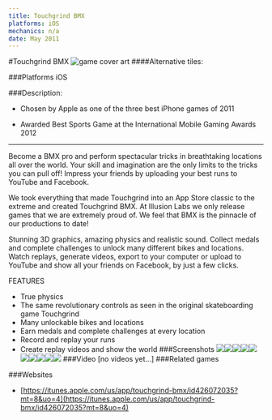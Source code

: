 ```yaml
---
title: Touchgrind BMX
platforms: iOS
mechanics: n/a
date: May 2011
---
```

#Touchgrind BMX
![game cover art](//images.igdb.com/igdb/image/upload/t_cover_big/irpyfnsxrezr12jmikun.jpg "Logo Title Text 1")
####Alternative tiles:

###Platforms
iOS

###Description:
- Chosen by Apple as one of the three best iPhone games of 2011 

- Awarded Best Sports Game at the International Mobile Gaming Awards 2012

---------------------------------------------------

Become a BMX pro and perform spectacular tricks in breathtaking locations all over the world. Your skill and imagination are the only limits to the tricks you can pull off! Impress your friends by uploading your best runs to YouTube and Facebook.

We took everything that made Touchgrind into an App Store classic to the extreme and created Touchgrind BMX. At Illusion Labs we only release games that we are extremely proud of. We feel that BMX is the pinnacle of our productions to date!

Stunning 3D graphics, amazing physics and realistic sound. Collect medals and complete challenges to unlock many different bikes and locations. Watch replays, generate videos, export to your computer or upload to YouTube and show all your friends on Facebook, by just a few clicks.

FEATURES
- True physics
- The same revolutionary controls as seen in the original skateboarding game Touchgrind
- Many unlockable bikes and locations
- Earn medals and complete challenges at every location
- Record and replay your runs
- Create replay videos and show the world
###Screenshots
<a target="_blank" href="//images.igdb.com/igdb/image/upload/t_cover_big/jd0lm9eqdsbfedc9yxsq.jpg"><img src="//images.igdb.com/igdb/image/upload/t_thumb/jd0lm9eqdsbfedc9yxsq.jpg"/></a><a target="_blank" href="//images.igdb.com/igdb/image/upload/t_cover_big/pnbdrapn0iaovz06po7y.jpg"><img src="//images.igdb.com/igdb/image/upload/t_thumb/pnbdrapn0iaovz06po7y.jpg"/></a><a target="_blank" href="//images.igdb.com/igdb/image/upload/t_cover_big/zl22eugh6gtaxicwn2a3.jpg"><img src="//images.igdb.com/igdb/image/upload/t_thumb/zl22eugh6gtaxicwn2a3.jpg"/></a><a target="_blank" href="//images.igdb.com/igdb/image/upload/t_cover_big/kiutyppehrakrvfkbvjb.jpg"><img src="//images.igdb.com/igdb/image/upload/t_thumb/kiutyppehrakrvfkbvjb.jpg"/></a><a target="_blank" href="//images.igdb.com/igdb/image/upload/t_cover_big/qmfixesayogbdiriymfm.jpg"><img src="//images.igdb.com/igdb/image/upload/t_thumb/qmfixesayogbdiriymfm.jpg"/></a><a target="_blank" href="//images.igdb.com/igdb/image/upload/t_cover_big/phabsj9zgpifimkk2zz3.jpg"><img src="//images.igdb.com/igdb/image/upload/t_thumb/phabsj9zgpifimkk2zz3.jpg"/></a><a target="_blank" href="//images.igdb.com/igdb/image/upload/t_cover_big/qzmoiatddbllsvok2dng.jpg"><img src="//images.igdb.com/igdb/image/upload/t_thumb/qzmoiatddbllsvok2dng.jpg"/></a><a target="_blank" href="//images.igdb.com/igdb/image/upload/t_cover_big/wxa88ohxaxapsvrqdg79.jpg"><img src="//images.igdb.com/igdb/image/upload/t_thumb/wxa88ohxaxapsvrqdg79.jpg"/></a><a target="_blank" href="//images.igdb.com/igdb/image/upload/t_cover_big/bmub3leauhvvrokmt39o.jpg"><img src="//images.igdb.com/igdb/image/upload/t_thumb/bmub3leauhvvrokmt39o.jpg"/></a><a target="_blank" href="//images.igdb.com/igdb/image/upload/t_cover_big/ekofzuuk0beepygnvl3u.jpg"><img src="//images.igdb.com/igdb/image/upload/t_thumb/ekofzuuk0beepygnvl3u.jpg"/></a>
###Video
[no videos yet...]
###Related games

###Websites
* [https://itunes.apple.com/us/app/touchgrind-bmx/id426072035?mt=8&uo=4](https://itunes.apple.com/us/app/touchgrind-bmx/id426072035?mt=8&uo=4)
